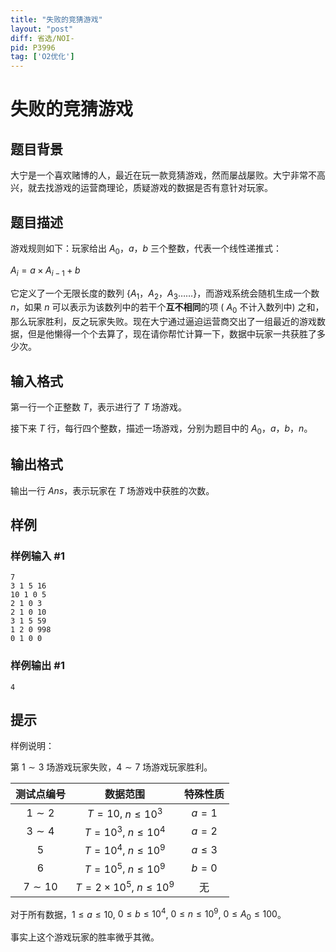 ```yaml
---
title: "失败的竞猜游戏"
layout: "post"
diff: 省选/NOI-
pid: P3996
tag: ['O2优化']
---
```

# 失败的竞猜游戏
## 题目背景

大宁是一个喜欢赌博的人，最近在玩一款竞猜游戏，然而屡战屡败。大宁非常不高兴，就去找游戏的运营商理论，质疑游戏的数据是否有意针对玩家。

## 题目描述

游戏规则如下：玩家给出 $A_0$，$a$，$b$ 三个整数，代表一个线性递推式：

$A_i=a \times A_{i-1} +b$

它定义了一个无限长度的数列 {$A_1$，$A_2$，$A_3$……}，而游戏系统会随机生成一个数 $n$，如果 $n$ 可以表示为该数列中的若干个**互不相同**的项 ( $A_0$ 不计入数列中) 之和，那么玩家胜利，反之玩家失败。现在大宁通过逼迫运营商交出了一组最近的游戏数据，但是他懒得一个个去算了，现在请你帮忙计算一下，数据中玩家一共获胜了多少次。

## 输入格式

第一行一个正整数 $T$，表示进行了 $T$ 场游戏。

接下来 $T$ 行，每行四个整数，描述一场游戏，分别为题目中的 $A_0$，$a$，$b$，$n$。

## 输出格式

输出一行 $Ans$，表示玩家在 $T$ 场游戏中获胜的次数。

## 样例

### 样例输入 #1
```
7
3 1 5 16
10 1 0 5
2 1 0 3
2 1 0 10
3 1 5 59
1 2 0 998
0 1 0 0

```
### 样例输出 #1
```
4
```
## 提示

样例说明：

第 $1\sim 3$ 场游戏玩家失败，$4\sim 7$ 场游戏玩家胜利。

| 测试点编号 | 数据范围 | 特殊性质 |
| :----------: | :----------: | :----------: |
| $1\sim 2$ | $T=10$, $n\leq 10^3$ | $a=1$ |
| $3\sim 4$ | $T=10^3$, $n\leq 10^4$ | $a=2$ |
| $5$ | $T=10^4$, $n\leq 10^9$ | $a\leq 3$ |
| $6$ | $T=10^5$, $n\leq 10^9$ | $b=0$ |
| $7\sim 10$ | $T=2\times 10^5$, $n\leq10^9$ | 无 |
对于所有数据，$1\leq a\leq10$, $0 \leq b \leq 10^4$, $0\leq n \leq 10^9$, $0 \leq A_0 \leq 100$。

事实上这个游戏玩家的胜率微乎其微。

